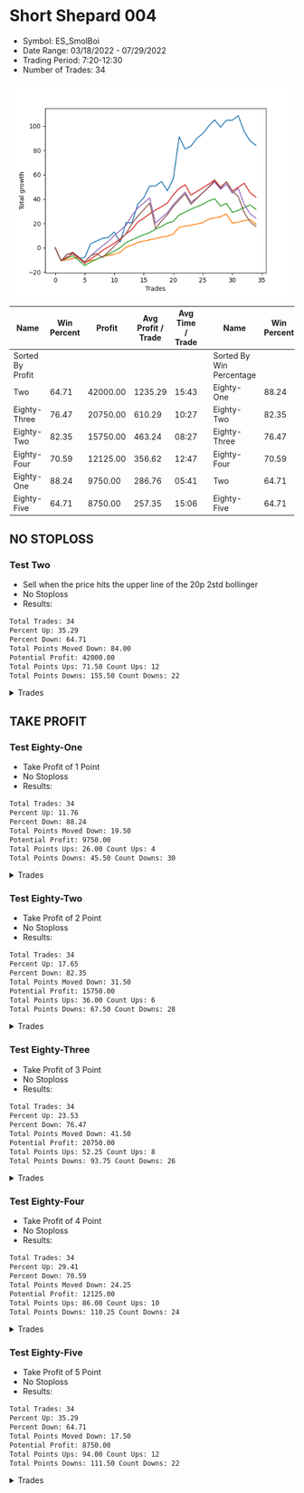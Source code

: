 # Short Shepard 004 
- Symbol: ES_SmolBoi
- Date Range: 03/18/2022 - 07/29/2022
- Trading Period: 7:20-12:30
- Number of Trades: 34

![Plot](ShortShepard004ES_SmolBoi.png)

| Name | Win Percent | Profit | Avg Profit / Trade | Avg Time / Trade |      | Name | Win Percent | Profit | Avg Profit / Trade | Avg Time / Trade |
| ---- | ----------- | ------ | ------------------ | ---------------- | ---- | ---- | ----------- | ------ | ------------------ | ---------------- |
| Sorted By <br> Profit | | | | | | Sorted By <br> Win Percentage ||||
| Two | 64.71 | 42000.00 | 1235.29 | 15:43 |     | Eighty-One | 88.24 | 9750.00 | 286.76 | 05:41 |
| Eighty-Three | 76.47 | 20750.00 | 610.29 | 10:27 |     | Eighty-Two | 82.35 | 15750.00 | 463.24 | 08:27 |
| Eighty-Two | 82.35 | 15750.00 | 463.24 | 08:27 |     | Eighty-Three | 76.47 | 20750.00 | 610.29 | 10:27 |
| Eighty-Four | 70.59 | 12125.00 | 356.62 | 12:47 |     | Eighty-Four | 70.59 | 12125.00 | 356.62 | 12:47 |
| Eighty-One | 88.24 | 9750.00 | 286.76 | 05:41 |     | Two | 64.71 | 42000.00 | 1235.29 | 15:43 |
| Eighty-Five | 64.71 | 8750.00 | 257.35 | 15:06 |     | Eighty-Five | 64.71 | 8750.00 | 257.35 | 15:06 |

## NO STOPLOSS

### Test Two
* Sell when the price hits the upper line of the 20p 2std bollinger
* No Stoploss
* Results:
```
Total Trades: 34
Percent Up: 35.29
Percent Down: 64.71
Total Points Moved Down: 84.00
Potential Profit: 42000.00
Total Points Ups: 71.50 Count Ups: 12
Total Points Downs: 155.50 Count Downs: 22
```

<details><summary>Trades</summary>

<code>In: 2022-03-18 12:13:00		Out: 2022-03-18 12:42:55		Total Position Time: 29:55		Total Move Down: -10.75		Total to Date: -10.75</code> <br />
<code>In: 2022-03-23 09:05:00		Out: 2022-03-23 09:06:25		Total Position Time: 01:25		Total Move Down: 5.50		Total to Date: -5.25</code> <br />
<code>In: 2022-03-24 08:35:00		Out: 2022-03-24 09:03:10		Total Position Time: 28:10		Total Move Down: 0.50		Total to Date: -4.75</code> <br />
<code>In: 2022-03-28 12:01:00		Out: 2022-03-28 12:30:55		Total Position Time: 29:55		Total Move Down: -4.00		Total to Date: -8.75</code> <br />
<code>In: 2022-03-29 12:15:00		Out: 2022-03-29 12:27:50		Total Position Time: 12:50		Total Move Down: 0.75		Total to Date: -8.00</code> <br />
<code>In: 2022-04-06 11:06:00		Out: 2022-04-06 11:08:10		Total Position Time: 02:10		Total Move Down: 11.25		Total to Date: 3.25</code> <br />
<code>In: 2022-04-07 11:06:00		Out: 2022-04-07 11:18:20		Total Position Time: 12:20		Total Move Down: 2.25		Total to Date: 5.50</code> <br />
<code>In: 2022-04-07 12:08:00		Out: 2022-04-07 12:21:20		Total Position Time: 13:20		Total Move Down: 2.25		Total to Date: 7.75</code> <br />
<code>In: 2022-04-13 10:26:00		Out: 2022-04-13 10:26:55		Total Position Time: 00:55		Total Move Down: 0.75		Total to Date: 8.50</code> <br />
<code>In: 2022-04-27 09:34:00		Out: 2022-04-27 10:00:10		Total Position Time: 26:10		Total Move Down: 4.50		Total to Date: 13.00</code> <br />
<code>In: 2022-04-28 11:54:00		Out: 2022-04-28 12:23:55		Total Position Time: 29:55		Total Move Down: -8.25		Total to Date: 4.75</code> <br />
<code>In: 2022-05-04 11:07:00		Out: 2022-05-04 11:07:40		Total Position Time: 00:40		Total Move Down: 16.00		Total to Date: 20.75</code> <br />
<code>In: 2022-05-04 11:08:00		Out: 2022-05-04 11:08:10		Total Position Time: 00:10		Total Move Down: -0.25		Total to Date: 20.50</code> <br />
<code>In: 2022-05-04 11:31:00		Out: 2022-05-04 11:32:25		Total Position Time: 01:25		Total Move Down: 15.50		Total to Date: 36.00</code> <br />
<code>In: 2022-05-16 11:36:00		Out: 2022-05-16 11:45:35		Total Position Time: 09:35		Total Move Down: 5.00		Total to Date: 41.00</code> <br />
<code>In: 2022-05-19 11:56:00		Out: 2022-05-19 12:14:05		Total Position Time: 18:05		Total Move Down: 9.75		Total to Date: 50.75</code> <br />
<code>In: 2022-05-25 11:33:00		Out: 2022-05-25 11:50:00		Total Position Time: 17:00		Total Move Down: -0.00		Total to Date: 50.75</code> <br />
<code>In: 2022-05-31 11:04:00		Out: 2022-05-31 11:22:35		Total Position Time: 18:35		Total Move Down: 3.75		Total to Date: 54.50</code> <br />
<code>In: 2022-06-02 08:55:00		Out: 2022-06-02 09:24:55		Total Position Time: 29:55		Total Move Down: -7.75		Total to Date: 46.75</code> <br />
<code>In: 2022-06-15 11:02:00		Out: 2022-06-15 11:03:05		Total Position Time: 01:05		Total Move Down: 10.00		Total to Date: 56.75</code> <br />
<code>In: 2022-06-15 11:48:00		Out: 2022-06-15 11:58:05		Total Position Time: 10:05		Total Move Down: 34.25		Total to Date: 91.00</code> <br />
<code>In: 2022-07-01 12:18:00		Out: 2022-07-01 12:46:00		Total Position Time: 28:00		Total Move Down: -10.00		Total to Date: 81.00</code> <br />
<code>In: 2022-07-05 08:53:00		Out: 2022-07-05 09:03:50		Total Position Time: 10:50		Total Move Down: 2.50		Total to Date: 83.50</code> <br />
<code>In: 2022-07-05 08:58:00		Out: 2022-07-05 09:03:50		Total Position Time: 05:50		Total Move Down: 6.50		Total to Date: 90.00</code> <br />
<code>In: 2022-07-05 11:43:00		Out: 2022-07-05 12:01:15		Total Position Time: 18:15		Total Move Down: 3.75		Total to Date: 93.75</code> <br />
<code>In: 2022-07-06 11:48:00		Out: 2022-07-06 12:01:25		Total Position Time: 13:25		Total Move Down: 6.25		Total to Date: 100.00</code> <br />
<code>In: 2022-07-07 12:23:00		Out: 2022-07-07 12:28:30		Total Position Time: 05:30		Total Move Down: 5.00		Total to Date: 105.00</code> <br />
<code>In: 2022-07-11 10:15:00		Out: 2022-07-11 10:44:55		Total Position Time: 29:55		Total Move Down: -6.00		Total to Date: 99.00</code> <br />
<code>In: 2022-07-13 10:08:00		Out: 2022-07-13 10:18:35		Total Position Time: 10:35		Total Move Down: 5.75		Total to Date: 104.75</code> <br />
<code>In: 2022-07-14 11:28:00		Out: 2022-07-14 11:52:00		Total Position Time: 24:00		Total Move Down: -0.00		Total to Date: 104.75</code> <br />
<code>In: 2022-07-14 11:32:00		Out: 2022-07-14 11:52:00		Total Position Time: 20:00		Total Move Down: 3.75		Total to Date: 108.50</code> <br />
<code>In: 2022-07-27 11:50:00		Out: 2022-07-27 12:19:55		Total Position Time: 29:55		Total Move Down: -13.00		Total to Date: 95.50</code> <br />
<code>In: 2022-07-29 12:09:00		Out: 2022-07-29 12:38:55		Total Position Time: 29:55		Total Move Down: -7.75		Total to Date: 87.75</code> <br />
<code>In: 2022-07-29 12:31:00		Out: 2022-07-29 12:46:00		Total Position Time: 15:00		Total Move Down: -3.75		Total to Date: 84.00</code> <br />


</details>

## TAKE PROFIT

### Test Eighty-One
* Take Profit of 1 Point
* No Stoploss
* Results:
```
Total Trades: 34
Percent Up: 11.76
Percent Down: 88.24
Total Points Moved Down: 19.50
Potential Profit: 9750.00
Total Points Ups: 26.00 Count Ups: 4
Total Points Downs: 45.50 Count Downs: 30
```

<details><summary>Trades</summary>

<code>In: 2022-03-18 12:13:00		Out: 2022-03-18 12:42:55		Total Position Time: 29:55		Total Move Down: -10.75		Total to Date: -10.75</code> <br />
<code>In: 2022-03-23 09:05:00		Out: 2022-03-23 09:05:30		Total Position Time: 00:30		Total Move Down: 1.00		Total to Date: -9.75</code> <br />
<code>In: 2022-03-24 08:35:00		Out: 2022-03-24 09:03:15		Total Position Time: 28:15		Total Move Down: 1.00		Total to Date: -8.75</code> <br />
<code>In: 2022-03-28 12:01:00		Out: 2022-03-28 12:03:00		Total Position Time: 02:00		Total Move Down: 1.00		Total to Date: -7.75</code> <br />
<code>In: 2022-03-29 12:15:00		Out: 2022-03-29 12:44:55		Total Position Time: 29:55		Total Move Down: -4.00		Total to Date: -11.75</code> <br />
<code>In: 2022-04-06 11:06:00		Out: 2022-04-06 11:07:00		Total Position Time: 01:00		Total Move Down: 1.25		Total to Date: -10.50</code> <br />
<code>In: 2022-04-07 11:06:00		Out: 2022-04-07 11:06:15		Total Position Time: 00:15		Total Move Down: 1.00		Total to Date: -9.50</code> <br />
<code>In: 2022-04-07 12:08:00		Out: 2022-04-07 12:21:20		Total Position Time: 13:20		Total Move Down: 2.25		Total to Date: -7.25</code> <br />
<code>In: 2022-04-13 10:26:00		Out: 2022-04-13 10:28:10		Total Position Time: 02:10		Total Move Down: 1.00		Total to Date: -6.25</code> <br />
<code>In: 2022-04-27 09:34:00		Out: 2022-04-27 09:34:10		Total Position Time: 00:10		Total Move Down: 1.00		Total to Date: -5.25</code> <br />
<code>In: 2022-04-28 11:54:00		Out: 2022-04-28 11:54:20		Total Position Time: 00:20		Total Move Down: 1.50		Total to Date: -3.75</code> <br />
<code>In: 2022-05-04 11:07:00		Out: 2022-05-04 11:07:10		Total Position Time: 00:10		Total Move Down: 4.25		Total to Date: 0.50</code> <br />
<code>In: 2022-05-04 11:08:00		Out: 2022-05-04 11:08:15		Total Position Time: 00:15		Total Move Down: 1.75		Total to Date: 2.25</code> <br />
<code>In: 2022-05-04 11:31:00		Out: 2022-05-04 11:31:10		Total Position Time: 00:10		Total Move Down: 2.25		Total to Date: 4.50</code> <br />
<code>In: 2022-05-16 11:36:00		Out: 2022-05-16 11:36:10		Total Position Time: 00:10		Total Move Down: 1.00		Total to Date: 5.50</code> <br />
<code>In: 2022-05-19 11:56:00		Out: 2022-05-19 11:57:00		Total Position Time: 01:00		Total Move Down: 1.00		Total to Date: 6.50</code> <br />
<code>In: 2022-05-25 11:33:00		Out: 2022-05-25 11:33:15		Total Position Time: 00:15		Total Move Down: 1.00		Total to Date: 7.50</code> <br />
<code>In: 2022-05-31 11:04:00		Out: 2022-05-31 11:04:10		Total Position Time: 00:10		Total Move Down: 1.25		Total to Date: 8.75</code> <br />
<code>In: 2022-06-02 08:55:00		Out: 2022-06-02 08:55:30		Total Position Time: 00:30		Total Move Down: 0.75		Total to Date: 9.50</code> <br />
<code>In: 2022-06-15 11:02:00		Out: 2022-06-15 11:02:10		Total Position Time: 00:10		Total Move Down: 2.00		Total to Date: 11.50</code> <br />
<code>In: 2022-06-15 11:48:00		Out: 2022-06-15 11:48:10		Total Position Time: 00:10		Total Move Down: 5.25		Total to Date: 16.75</code> <br />
<code>In: 2022-07-01 12:18:00		Out: 2022-07-01 12:19:50		Total Position Time: 01:50		Total Move Down: 1.00		Total to Date: 17.75</code> <br />
<code>In: 2022-07-05 08:53:00		Out: 2022-07-05 09:03:45		Total Position Time: 10:45		Total Move Down: 0.75		Total to Date: 18.50</code> <br />
<code>In: 2022-07-05 08:58:00		Out: 2022-07-05 08:58:20		Total Position Time: 00:20		Total Move Down: 1.00		Total to Date: 19.50</code> <br />
<code>In: 2022-07-05 11:43:00		Out: 2022-07-05 11:44:10		Total Position Time: 01:10		Total Move Down: 1.25		Total to Date: 20.75</code> <br />
<code>In: 2022-07-06 11:48:00		Out: 2022-07-06 11:48:10		Total Position Time: 00:10		Total Move Down: 2.75		Total to Date: 23.50</code> <br />
<code>In: 2022-07-07 12:23:00		Out: 2022-07-07 12:24:05		Total Position Time: 01:05		Total Move Down: 1.00		Total to Date: 24.50</code> <br />
<code>In: 2022-07-11 10:15:00		Out: 2022-07-11 10:15:35		Total Position Time: 00:35		Total Move Down: 1.00		Total to Date: 25.50</code> <br />
<code>In: 2022-07-13 10:08:00		Out: 2022-07-13 10:16:30		Total Position Time: 08:30		Total Move Down: 2.25		Total to Date: 27.75</code> <br />
<code>In: 2022-07-14 11:28:00		Out: 2022-07-14 11:57:55		Total Position Time: 29:55		Total Move Down: -7.50		Total to Date: 20.25</code> <br />
<code>In: 2022-07-14 11:32:00		Out: 2022-07-14 11:44:00		Total Position Time: 12:00		Total Move Down: 0.75		Total to Date: 21.00</code> <br />
<code>In: 2022-07-27 11:50:00		Out: 2022-07-27 11:50:45		Total Position Time: 00:45		Total Move Down: 1.25		Total to Date: 22.25</code> <br />
<code>In: 2022-07-29 12:09:00		Out: 2022-07-29 12:09:25		Total Position Time: 00:25		Total Move Down: 1.00		Total to Date: 23.25</code> <br />
<code>In: 2022-07-29 12:31:00		Out: 2022-07-29 12:46:00		Total Position Time: 15:00		Total Move Down: -3.75		Total to Date: 19.50</code> <br />


</details>

### Test Eighty-Two
* Take Profit of 2 Point
* No Stoploss
* Results:
```
Total Trades: 34
Percent Up: 17.65
Percent Down: 82.35
Total Points Moved Down: 31.50
Potential Profit: 15750.00
Total Points Ups: 36.00 Count Ups: 6
Total Points Downs: 67.50 Count Downs: 28
```

<details><summary>Trades</summary>

<code>In: 2022-03-18 12:13:00		Out: 2022-03-18 12:42:55		Total Position Time: 29:55		Total Move Down: -10.75		Total to Date: -10.75</code> <br />
<code>In: 2022-03-23 09:05:00		Out: 2022-03-23 09:05:55		Total Position Time: 00:55		Total Move Down: 2.25		Total to Date: -8.50</code> <br />
<code>In: 2022-03-24 08:35:00		Out: 2022-03-24 09:03:20		Total Position Time: 28:20		Total Move Down: 2.00		Total to Date: -6.50</code> <br />
<code>In: 2022-03-28 12:01:00		Out: 2022-03-28 12:30:55		Total Position Time: 29:55		Total Move Down: -4.00		Total to Date: -10.50</code> <br />
<code>In: 2022-03-29 12:15:00		Out: 2022-03-29 12:44:55		Total Position Time: 29:55		Total Move Down: -4.00		Total to Date: -14.50</code> <br />
<code>In: 2022-04-06 11:06:00		Out: 2022-04-06 11:07:05		Total Position Time: 01:05		Total Move Down: 2.75		Total to Date: -11.75</code> <br />
<code>In: 2022-04-07 11:06:00		Out: 2022-04-07 11:06:40		Total Position Time: 00:40		Total Move Down: 2.25		Total to Date: -9.50</code> <br />
<code>In: 2022-04-07 12:08:00		Out: 2022-04-07 12:21:20		Total Position Time: 13:20		Total Move Down: 2.25		Total to Date: -7.25</code> <br />
<code>In: 2022-04-13 10:26:00		Out: 2022-04-13 10:33:10		Total Position Time: 07:10		Total Move Down: 2.00		Total to Date: -5.25</code> <br />
<code>In: 2022-04-27 09:34:00		Out: 2022-04-27 09:36:40		Total Position Time: 02:40		Total Move Down: 2.50		Total to Date: -2.75</code> <br />
<code>In: 2022-04-28 11:54:00		Out: 2022-04-28 11:54:30		Total Position Time: 00:30		Total Move Down: 2.75		Total to Date: 0.00</code> <br />
<code>In: 2022-05-04 11:07:00		Out: 2022-05-04 11:07:10		Total Position Time: 00:10		Total Move Down: 4.25		Total to Date: 4.25</code> <br />
<code>In: 2022-05-04 11:08:00		Out: 2022-05-04 11:18:50		Total Position Time: 10:50		Total Move Down: 2.25		Total to Date: 6.50</code> <br />
<code>In: 2022-05-04 11:31:00		Out: 2022-05-04 11:31:10		Total Position Time: 00:10		Total Move Down: 2.25		Total to Date: 8.75</code> <br />
<code>In: 2022-05-16 11:36:00		Out: 2022-05-16 11:36:25		Total Position Time: 00:25		Total Move Down: 2.00		Total to Date: 10.75</code> <br />
<code>In: 2022-05-19 11:56:00		Out: 2022-05-19 11:57:25		Total Position Time: 01:25		Total Move Down: 1.75		Total to Date: 12.50</code> <br />
<code>In: 2022-05-25 11:33:00		Out: 2022-05-25 11:39:10		Total Position Time: 06:10		Total Move Down: 2.75		Total to Date: 15.25</code> <br />
<code>In: 2022-05-31 11:04:00		Out: 2022-05-31 11:05:05		Total Position Time: 01:05		Total Move Down: 2.25		Total to Date: 17.50</code> <br />
<code>In: 2022-06-02 08:55:00		Out: 2022-06-02 08:56:10		Total Position Time: 01:10		Total Move Down: 2.75		Total to Date: 20.25</code> <br />
<code>In: 2022-06-15 11:02:00		Out: 2022-06-15 11:02:45		Total Position Time: 00:45		Total Move Down: 1.50		Total to Date: 21.75</code> <br />
<code>In: 2022-06-15 11:48:00		Out: 2022-06-15 11:48:10		Total Position Time: 00:10		Total Move Down: 5.25		Total to Date: 27.00</code> <br />
<code>In: 2022-07-01 12:18:00		Out: 2022-07-01 12:20:30		Total Position Time: 02:30		Total Move Down: 2.25		Total to Date: 29.25</code> <br />
<code>In: 2022-07-05 08:53:00		Out: 2022-07-05 09:03:50		Total Position Time: 10:50		Total Move Down: 2.50		Total to Date: 31.75</code> <br />
<code>In: 2022-07-05 08:58:00		Out: 2022-07-05 08:58:40		Total Position Time: 00:40		Total Move Down: 2.00		Total to Date: 33.75</code> <br />
<code>In: 2022-07-05 11:43:00		Out: 2022-07-05 11:47:40		Total Position Time: 04:40		Total Move Down: 2.00		Total to Date: 35.75</code> <br />
<code>In: 2022-07-06 11:48:00		Out: 2022-07-06 11:48:10		Total Position Time: 00:10		Total Move Down: 2.75		Total to Date: 38.50</code> <br />
<code>In: 2022-07-07 12:23:00		Out: 2022-07-07 12:24:25		Total Position Time: 01:25		Total Move Down: 1.75		Total to Date: 40.25</code> <br />
<code>In: 2022-07-11 10:15:00		Out: 2022-07-11 10:44:55		Total Position Time: 29:55		Total Move Down: -6.00		Total to Date: 34.25</code> <br />
<code>In: 2022-07-13 10:08:00		Out: 2022-07-13 10:16:30		Total Position Time: 08:30		Total Move Down: 2.25		Total to Date: 36.50</code> <br />
<code>In: 2022-07-14 11:28:00		Out: 2022-07-14 11:57:55		Total Position Time: 29:55		Total Move Down: -7.50		Total to Date: 29.00</code> <br />
<code>In: 2022-07-14 11:32:00		Out: 2022-07-14 11:44:30		Total Position Time: 12:30		Total Move Down: 1.75		Total to Date: 30.75</code> <br />
<code>In: 2022-07-27 11:50:00		Out: 2022-07-27 11:50:50		Total Position Time: 00:50		Total Move Down: 2.25		Total to Date: 33.00</code> <br />
<code>In: 2022-07-29 12:09:00		Out: 2022-07-29 12:12:55		Total Position Time: 03:55		Total Move Down: 2.25		Total to Date: 35.25</code> <br />
<code>In: 2022-07-29 12:31:00		Out: 2022-07-29 12:46:00		Total Position Time: 15:00		Total Move Down: -3.75		Total to Date: 31.50</code> <br />


</details>

### Test Eighty-Three
* Take Profit of 3 Point
* No Stoploss
* Results:
```
Total Trades: 34
Percent Up: 23.53
Percent Down: 76.47
Total Points Moved Down: 41.50
Potential Profit: 20750.00
Total Points Ups: 52.25 Count Ups: 8
Total Points Downs: 93.75 Count Downs: 26
```

<details><summary>Trades</summary>

<code>In: 2022-03-18 12:13:00		Out: 2022-03-18 12:42:55		Total Position Time: 29:55		Total Move Down: -10.75		Total to Date: -10.75</code> <br />
<code>In: 2022-03-23 09:05:00		Out: 2022-03-23 09:06:05		Total Position Time: 01:05		Total Move Down: 3.00		Total to Date: -7.75</code> <br />
<code>In: 2022-03-24 08:35:00		Out: 2022-03-24 09:03:30		Total Position Time: 28:30		Total Move Down: 3.00		Total to Date: -4.75</code> <br />
<code>In: 2022-03-28 12:01:00		Out: 2022-03-28 12:30:55		Total Position Time: 29:55		Total Move Down: -4.00		Total to Date: -8.75</code> <br />
<code>In: 2022-03-29 12:15:00		Out: 2022-03-29 12:44:55		Total Position Time: 29:55		Total Move Down: -4.00		Total to Date: -12.75</code> <br />
<code>In: 2022-04-06 11:06:00		Out: 2022-04-06 11:07:15		Total Position Time: 01:15		Total Move Down: 3.50		Total to Date: -9.25</code> <br />
<code>In: 2022-04-07 11:06:00		Out: 2022-04-07 11:18:40		Total Position Time: 12:40		Total Move Down: 3.25		Total to Date: -6.00</code> <br />
<code>In: 2022-04-07 12:08:00		Out: 2022-04-07 12:24:10		Total Position Time: 16:10		Total Move Down: 3.75		Total to Date: -2.25</code> <br />
<code>In: 2022-04-13 10:26:00		Out: 2022-04-13 10:33:25		Total Position Time: 07:25		Total Move Down: 3.00		Total to Date: 0.75</code> <br />
<code>In: 2022-04-27 09:34:00		Out: 2022-04-27 09:36:55		Total Position Time: 02:55		Total Move Down: 3.00		Total to Date: 3.75</code> <br />
<code>In: 2022-04-28 11:54:00		Out: 2022-04-28 11:54:40		Total Position Time: 00:40		Total Move Down: 3.50		Total to Date: 7.25</code> <br />
<code>In: 2022-05-04 11:07:00		Out: 2022-05-04 11:07:10		Total Position Time: 00:10		Total Move Down: 4.25		Total to Date: 11.50</code> <br />
<code>In: 2022-05-04 11:08:00		Out: 2022-05-04 11:19:05		Total Position Time: 11:05		Total Move Down: 3.50		Total to Date: 15.00</code> <br />
<code>In: 2022-05-04 11:31:00		Out: 2022-05-04 11:31:20		Total Position Time: 00:20		Total Move Down: 6.25		Total to Date: 21.25</code> <br />
<code>In: 2022-05-16 11:36:00		Out: 2022-05-16 11:36:45		Total Position Time: 00:45		Total Move Down: 3.00		Total to Date: 24.25</code> <br />
<code>In: 2022-05-19 11:56:00		Out: 2022-05-19 11:57:30		Total Position Time: 01:30		Total Move Down: 3.75		Total to Date: 28.00</code> <br />
<code>In: 2022-05-25 11:33:00		Out: 2022-05-25 11:39:55		Total Position Time: 06:55		Total Move Down: 3.00		Total to Date: 31.00</code> <br />
<code>In: 2022-05-31 11:04:00		Out: 2022-05-31 11:05:20		Total Position Time: 01:20		Total Move Down: 2.75		Total to Date: 33.75</code> <br />
<code>In: 2022-06-02 08:55:00		Out: 2022-06-02 08:56:25		Total Position Time: 01:25		Total Move Down: 3.00		Total to Date: 36.75</code> <br />
<code>In: 2022-06-15 11:02:00		Out: 2022-06-15 11:03:00		Total Position Time: 01:00		Total Move Down: 6.75		Total to Date: 43.50</code> <br />
<code>In: 2022-06-15 11:48:00		Out: 2022-06-15 11:48:10		Total Position Time: 00:10		Total Move Down: 5.25		Total to Date: 48.75</code> <br />
<code>In: 2022-07-01 12:18:00		Out: 2022-07-01 12:20:50		Total Position Time: 02:50		Total Move Down: 3.00		Total to Date: 51.75</code> <br />
<code>In: 2022-07-05 08:53:00		Out: 2022-07-05 09:22:55		Total Position Time: 29:55		Total Move Down: -8.50		Total to Date: 43.25</code> <br />
<code>In: 2022-07-05 08:58:00		Out: 2022-07-05 08:59:15		Total Position Time: 01:15		Total Move Down: 3.00		Total to Date: 46.25</code> <br />
<code>In: 2022-07-05 11:43:00		Out: 2022-07-05 11:48:10		Total Position Time: 05:10		Total Move Down: 3.00		Total to Date: 49.25</code> <br />
<code>In: 2022-07-06 11:48:00		Out: 2022-07-06 11:48:35		Total Position Time: 00:35		Total Move Down: 3.00		Total to Date: 52.25</code> <br />
<code>In: 2022-07-07 12:23:00		Out: 2022-07-07 12:25:05		Total Position Time: 02:05		Total Move Down: 3.50		Total to Date: 55.75</code> <br />
<code>In: 2022-07-11 10:15:00		Out: 2022-07-11 10:44:55		Total Position Time: 29:55		Total Move Down: -6.00		Total to Date: 49.75</code> <br />
<code>In: 2022-07-13 10:08:00		Out: 2022-07-13 10:17:05		Total Position Time: 09:05		Total Move Down: 4.25		Total to Date: 54.00</code> <br />
<code>In: 2022-07-14 11:28:00		Out: 2022-07-14 11:57:55		Total Position Time: 29:55		Total Move Down: -7.50		Total to Date: 46.50</code> <br />
<code>In: 2022-07-14 11:32:00		Out: 2022-07-14 11:46:00		Total Position Time: 14:00		Total Move Down: 3.25		Total to Date: 49.75</code> <br />
<code>In: 2022-07-27 11:50:00		Out: 2022-07-27 11:51:05		Total Position Time: 01:05		Total Move Down: 3.25		Total to Date: 53.00</code> <br />
<code>In: 2022-07-29 12:09:00		Out: 2022-07-29 12:38:55		Total Position Time: 29:55		Total Move Down: -7.75		Total to Date: 45.25</code> <br />
<code>In: 2022-07-29 12:31:00		Out: 2022-07-29 12:46:00		Total Position Time: 15:00		Total Move Down: -3.75		Total to Date: 41.50</code> <br />


</details>

### Test Eighty-Four
* Take Profit of 4 Point
* No Stoploss
* Results:
```
Total Trades: 34
Percent Up: 29.41
Percent Down: 70.59
Total Points Moved Down: 24.25
Potential Profit: 12125.00
Total Points Ups: 86.00 Count Ups: 10
Total Points Downs: 110.25 Count Downs: 24
```

<details><summary>Trades</summary>

<code>In: 2022-03-18 12:13:00		Out: 2022-03-18 12:42:55		Total Position Time: 29:55		Total Move Down: -10.75		Total to Date: -10.75</code> <br />
<code>In: 2022-03-23 09:05:00		Out: 2022-03-23 09:06:20		Total Position Time: 01:20		Total Move Down: 5.25		Total to Date: -5.50</code> <br />
<code>In: 2022-03-24 08:35:00		Out: 2022-03-24 09:04:55		Total Position Time: 29:55		Total Move Down: 1.75		Total to Date: -3.75</code> <br />
<code>In: 2022-03-28 12:01:00		Out: 2022-03-28 12:30:55		Total Position Time: 29:55		Total Move Down: -4.00		Total to Date: -7.75</code> <br />
<code>In: 2022-03-29 12:15:00		Out: 2022-03-29 12:44:55		Total Position Time: 29:55		Total Move Down: -4.00		Total to Date: -11.75</code> <br />
<code>In: 2022-04-06 11:06:00		Out: 2022-04-06 11:07:20		Total Position Time: 01:20		Total Move Down: 5.25		Total to Date: -6.50</code> <br />
<code>In: 2022-04-07 11:06:00		Out: 2022-04-07 11:19:10		Total Position Time: 13:10		Total Move Down: 4.00		Total to Date: -2.50</code> <br />
<code>In: 2022-04-07 12:08:00		Out: 2022-04-07 12:24:35		Total Position Time: 16:35		Total Move Down: 4.00		Total to Date: 1.50</code> <br />
<code>In: 2022-04-13 10:26:00		Out: 2022-04-13 10:34:30		Total Position Time: 08:30		Total Move Down: 3.75		Total to Date: 5.25</code> <br />
<code>In: 2022-04-27 09:34:00		Out: 2022-04-27 09:37:00		Total Position Time: 03:00		Total Move Down: 4.75		Total to Date: 10.00</code> <br />
<code>In: 2022-04-28 11:54:00		Out: 2022-04-28 11:55:00		Total Position Time: 01:00		Total Move Down: 4.25		Total to Date: 14.25</code> <br />
<code>In: 2022-05-04 11:07:00		Out: 2022-05-04 11:07:10		Total Position Time: 00:10		Total Move Down: 4.25		Total to Date: 18.50</code> <br />
<code>In: 2022-05-04 11:08:00		Out: 2022-05-04 11:20:50		Total Position Time: 12:50		Total Move Down: 8.00		Total to Date: 26.50</code> <br />
<code>In: 2022-05-04 11:31:00		Out: 2022-05-04 11:31:20		Total Position Time: 00:20		Total Move Down: 6.25		Total to Date: 32.75</code> <br />
<code>In: 2022-05-16 11:36:00		Out: 2022-05-16 11:45:10		Total Position Time: 09:10		Total Move Down: 4.00		Total to Date: 36.75</code> <br />
<code>In: 2022-05-19 11:56:00		Out: 2022-05-19 11:57:35		Total Position Time: 01:35		Total Move Down: 4.25		Total to Date: 41.00</code> <br />
<code>In: 2022-05-25 11:33:00		Out: 2022-05-25 12:02:55		Total Position Time: 29:55		Total Move Down: -20.75		Total to Date: 20.25</code> <br />
<code>In: 2022-05-31 11:04:00		Out: 2022-05-31 11:05:45		Total Position Time: 01:45		Total Move Down: 4.50		Total to Date: 24.75</code> <br />
<code>In: 2022-06-02 08:55:00		Out: 2022-06-02 08:57:05		Total Position Time: 02:05		Total Move Down: 4.00		Total to Date: 28.75</code> <br />
<code>In: 2022-06-15 11:02:00		Out: 2022-06-15 11:03:00		Total Position Time: 01:00		Total Move Down: 6.75		Total to Date: 35.50</code> <br />
<code>In: 2022-06-15 11:48:00		Out: 2022-06-15 11:48:10		Total Position Time: 00:10		Total Move Down: 5.25		Total to Date: 40.75</code> <br />
<code>In: 2022-07-01 12:18:00		Out: 2022-07-01 12:21:00		Total Position Time: 03:00		Total Move Down: 5.00		Total to Date: 45.75</code> <br />
<code>In: 2022-07-05 08:53:00		Out: 2022-07-05 09:22:55		Total Position Time: 29:55		Total Move Down: -8.50		Total to Date: 37.25</code> <br />
<code>In: 2022-07-05 08:58:00		Out: 2022-07-05 08:59:30		Total Position Time: 01:30		Total Move Down: 3.75		Total to Date: 41.00</code> <br />
<code>In: 2022-07-05 11:43:00		Out: 2022-07-05 11:48:55		Total Position Time: 05:55		Total Move Down: 4.25		Total to Date: 45.25</code> <br />
<code>In: 2022-07-06 11:48:00		Out: 2022-07-06 11:50:15		Total Position Time: 02:15		Total Move Down: 4.50		Total to Date: 49.75</code> <br />
<code>In: 2022-07-07 12:23:00		Out: 2022-07-07 12:27:40		Total Position Time: 04:40		Total Move Down: 4.25		Total to Date: 54.00</code> <br />
<code>In: 2022-07-11 10:15:00		Out: 2022-07-11 10:44:55		Total Position Time: 29:55		Total Move Down: -6.00		Total to Date: 48.00</code> <br />
<code>In: 2022-07-13 10:08:00		Out: 2022-07-13 10:17:05		Total Position Time: 09:05		Total Move Down: 4.25		Total to Date: 52.25</code> <br />
<code>In: 2022-07-14 11:28:00		Out: 2022-07-14 11:57:55		Total Position Time: 29:55		Total Move Down: -7.50		Total to Date: 44.75</code> <br />
<code>In: 2022-07-14 11:32:00		Out: 2022-07-14 11:52:05		Total Position Time: 20:05		Total Move Down: 4.00		Total to Date: 48.75</code> <br />
<code>In: 2022-07-27 11:50:00		Out: 2022-07-27 12:19:55		Total Position Time: 29:55		Total Move Down: -13.00		Total to Date: 35.75</code> <br />
<code>In: 2022-07-29 12:09:00		Out: 2022-07-29 12:38:55		Total Position Time: 29:55		Total Move Down: -7.75		Total to Date: 28.00</code> <br />
<code>In: 2022-07-29 12:31:00		Out: 2022-07-29 12:46:00		Total Position Time: 15:00		Total Move Down: -3.75		Total to Date: 24.25</code> <br />


</details>

### Test Eighty-Five
* Take Profit of 5 Point
* No Stoploss
* Results:
```
Total Trades: 34
Percent Up: 35.29
Percent Down: 64.71
Total Points Moved Down: 17.50
Potential Profit: 8750.00
Total Points Ups: 94.00 Count Ups: 12
Total Points Downs: 111.50 Count Downs: 22
```

<details><summary>Trades</summary>

<code>In: 2022-03-18 12:13:00		Out: 2022-03-18 12:42:55		Total Position Time: 29:55		Total Move Down: -10.75		Total to Date: -10.75</code> <br />
<code>In: 2022-03-23 09:05:00		Out: 2022-03-23 09:06:20		Total Position Time: 01:20		Total Move Down: 5.25		Total to Date: -5.50</code> <br />
<code>In: 2022-03-24 08:35:00		Out: 2022-03-24 09:04:55		Total Position Time: 29:55		Total Move Down: 1.75		Total to Date: -3.75</code> <br />
<code>In: 2022-03-28 12:01:00		Out: 2022-03-28 12:30:55		Total Position Time: 29:55		Total Move Down: -4.00		Total to Date: -7.75</code> <br />
<code>In: 2022-03-29 12:15:00		Out: 2022-03-29 12:44:55		Total Position Time: 29:55		Total Move Down: -4.00		Total to Date: -11.75</code> <br />
<code>In: 2022-04-06 11:06:00		Out: 2022-04-06 11:07:20		Total Position Time: 01:20		Total Move Down: 5.25		Total to Date: -6.50</code> <br />
<code>In: 2022-04-07 11:06:00		Out: 2022-04-07 11:35:55		Total Position Time: 29:55		Total Move Down: 1.75		Total to Date: -4.75</code> <br />
<code>In: 2022-04-07 12:08:00		Out: 2022-04-07 12:37:55		Total Position Time: 29:55		Total Move Down: -3.25		Total to Date: -8.00</code> <br />
<code>In: 2022-04-13 10:26:00		Out: 2022-04-13 10:36:00		Total Position Time: 10:00		Total Move Down: 4.50		Total to Date: -3.50</code> <br />
<code>In: 2022-04-27 09:34:00		Out: 2022-04-27 09:37:00		Total Position Time: 03:00		Total Move Down: 4.75		Total to Date: 1.25</code> <br />
<code>In: 2022-04-28 11:54:00		Out: 2022-04-28 11:55:10		Total Position Time: 01:10		Total Move Down: 5.00		Total to Date: 6.25</code> <br />
<code>In: 2022-05-04 11:07:00		Out: 2022-05-04 11:07:15		Total Position Time: 00:15		Total Move Down: 5.50		Total to Date: 11.75</code> <br />
<code>In: 2022-05-04 11:08:00		Out: 2022-05-04 11:20:50		Total Position Time: 12:50		Total Move Down: 8.00		Total to Date: 19.75</code> <br />
<code>In: 2022-05-04 11:31:00		Out: 2022-05-04 11:31:20		Total Position Time: 00:20		Total Move Down: 6.25		Total to Date: 26.00</code> <br />
<code>In: 2022-05-16 11:36:00		Out: 2022-05-16 11:45:40		Total Position Time: 09:40		Total Move Down: 5.25		Total to Date: 31.25</code> <br />
<code>In: 2022-05-19 11:56:00		Out: 2022-05-19 11:57:40		Total Position Time: 01:40		Total Move Down: 5.50		Total to Date: 36.75</code> <br />
<code>In: 2022-05-25 11:33:00		Out: 2022-05-25 12:02:55		Total Position Time: 29:55		Total Move Down: -20.75		Total to Date: 16.00</code> <br />
<code>In: 2022-05-31 11:04:00		Out: 2022-05-31 11:22:50		Total Position Time: 18:50		Total Move Down: 6.00		Total to Date: 22.00</code> <br />
<code>In: 2022-06-02 08:55:00		Out: 2022-06-02 08:57:25		Total Position Time: 02:25		Total Move Down: 5.25		Total to Date: 27.25</code> <br />
<code>In: 2022-06-15 11:02:00		Out: 2022-06-15 11:03:00		Total Position Time: 01:00		Total Move Down: 6.75		Total to Date: 34.00</code> <br />
<code>In: 2022-06-15 11:48:00		Out: 2022-06-15 11:48:10		Total Position Time: 00:10		Total Move Down: 5.25		Total to Date: 39.25</code> <br />
<code>In: 2022-07-01 12:18:00		Out: 2022-07-01 12:21:00		Total Position Time: 03:00		Total Move Down: 5.00		Total to Date: 44.25</code> <br />
<code>In: 2022-07-05 08:53:00		Out: 2022-07-05 09:22:55		Total Position Time: 29:55		Total Move Down: -8.50		Total to Date: 35.75</code> <br />
<code>In: 2022-07-05 08:58:00		Out: 2022-07-05 09:03:45		Total Position Time: 05:45		Total Move Down: 4.75		Total to Date: 40.50</code> <br />
<code>In: 2022-07-05 11:43:00		Out: 2022-07-05 12:01:50		Total Position Time: 18:50		Total Move Down: 4.75		Total to Date: 45.25</code> <br />
<code>In: 2022-07-06 11:48:00		Out: 2022-07-06 11:50:20		Total Position Time: 02:20		Total Move Down: 4.75		Total to Date: 50.00</code> <br />
<code>In: 2022-07-07 12:23:00		Out: 2022-07-07 12:28:30		Total Position Time: 05:30		Total Move Down: 5.00		Total to Date: 55.00</code> <br />
<code>In: 2022-07-11 10:15:00		Out: 2022-07-11 10:44:55		Total Position Time: 29:55		Total Move Down: -6.00		Total to Date: 49.00</code> <br />
<code>In: 2022-07-13 10:08:00		Out: 2022-07-13 10:18:30		Total Position Time: 10:30		Total Move Down: 5.25		Total to Date: 54.25</code> <br />
<code>In: 2022-07-14 11:28:00		Out: 2022-07-14 11:57:55		Total Position Time: 29:55		Total Move Down: -7.50		Total to Date: 46.75</code> <br />
<code>In: 2022-07-14 11:32:00		Out: 2022-07-14 12:01:55		Total Position Time: 29:55		Total Move Down: -4.75		Total to Date: 42.00</code> <br />
<code>In: 2022-07-27 11:50:00		Out: 2022-07-27 12:19:55		Total Position Time: 29:55		Total Move Down: -13.00		Total to Date: 29.00</code> <br />
<code>In: 2022-07-29 12:09:00		Out: 2022-07-29 12:38:55		Total Position Time: 29:55		Total Move Down: -7.75		Total to Date: 21.25</code> <br />
<code>In: 2022-07-29 12:31:00		Out: 2022-07-29 12:46:00		Total Position Time: 15:00		Total Move Down: -3.75		Total to Date: 17.50</code> <br />


</details>